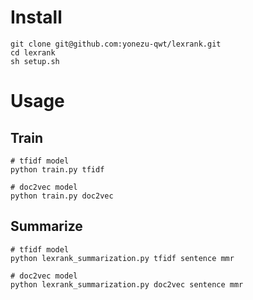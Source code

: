 # Install
```
git clone git@github.com:yonezu-qwt/lexrank.git
cd lexrank
sh setup.sh
```

# Usage
## Train
```
# tfidf model
python train.py tfidf

# doc2vec model
python train.py doc2vec
```

## Summarize
```
# tfidf model
python lexrank_summarization.py tfidf sentence mmr

# doc2vec model
python lexrank_summarization.py doc2vec sentence mmr
```
